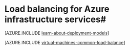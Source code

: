 <properties
	pageTitle="Load balancing for infrastructure services | Microsoft Azure"
	description="Describes the two types of load balancing supported by Azure: Load balancer for cloud services and Azure Traffic Manager for client traffic."
	services="virtual-machines-linux"
	documentationCenter=""
	authors="joaoma"
	manager="carmonm"
	editor=""/>

<tags
	ms.service="virtual-machines-linux"
	ms.workload="infrastructure-services"
	ms.tgt_pltfrm="vm-linux"
	ms.devlang="na"
	ms.topic="article"
	ms.date="02/02/2016"
	ms.author="joaoma"/>

# Load balancing for Azure infrastructure services#

[AZURE.INCLUDE [learn-about-deployment-models](../../includes/learn-about-deployment-models-both-include.md)]

[AZURE.INCLUDE [virtual-machines-common-load-balance](../../includes/virtual-machines-common-load-balance.md)]

